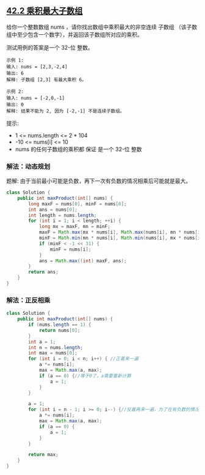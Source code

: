## [42.2 乘积最大子数组](https://leetcode.cn/problems/maximum-product-subarray/description/)

给你一个整数数组 nums ，请你找出数组中乘积最大的非空连续 子数组
（该子数组中至少包含一个数字），并返回该子数组所对应的乘积。

测试用例的答案是一个 32-位 整数。
```
示例 1:
输入: nums = [2,3,-2,4]
输出: 6
解释: 子数组 [2,3] 有最大乘积 6。
```
```
示例 2:
输入: nums = [-2,0,-1]
输出: 0
解释: 结果不能为 2, 因为 [-2,-1] 不是连续子数组。
```


提示:
- 1 <= nums.length <= 2 * 104
- -10 <= nums[i] <= 10
- nums 的任何子数组的乘积都 保证 是一个 32-位 整数

### 解法：动态规划
题解: 由于当前最小可能是负数，再下一次有负数的情况相乘后可能就是最大。
````java
class Solution {
    public int maxProduct(int[] nums) {
        long maxF = nums[0], minF = nums[0];
        int ans = nums[0];
        int length = nums.length;
        for (int i = 1; i < length; ++i) {
            long mx = maxF, mn = minF;
            maxF = Math.max(mx * nums[i], Math.max(nums[i], mn * nums[i]));
            minF = Math.min(mn * nums[i], Math.min(nums[i], mx * nums[i]));
            if (minF < -1 << 31) {
                minF = nums[i];
            }
            ans = Math.max((int) maxF, ans);
        }
        return ans;
    }
}
````

### 解法：正反相乘
````java
class Solution {
    public int maxProduct(int[] nums) {
        if (nums.length == 1) {
            return nums[0];
        }
        int a = 1;
        int n = nums.length;
        int max = nums[0];
        for (int i = 0; i < n; i++) { //正着来一遍
            a *= nums[i];
            max = Math.max(a, max);
            if (a == 0) {//等于0了，a需要重新计算
                a = 1;
            }
        }

        a = 1;
        for (int i = n - 1; i >= 0; i--) {//反着再来一遍，为了在有负数的情况可以负负得正
            a *= nums[i];
            max = Math.max(a, max);
            if (a == 0) {
                a = 1;
            }
        }

        return max;
    }
}
````
